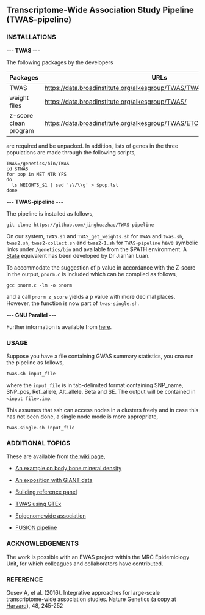 ## Transcriptome-Wide Association Study Pipeline (TWAS-pipeline)

### INSTALLATIONS

**--- TWAS ---**

The following packages by the developers

Packages              | URLs
----------------------|----------------------------------
TWAS                  | https://data.broadinstitute.org/alkesgroup/TWAS/TWAS.2016_02_24.tar.bz2
weight files          | https://data.broadinstitute.org/alkesgroup/TWAS/
z-score clean program | https://data.broadinstitute.org/alkesgroup/TWAS/ETC/CLEAN_ZSCORES.tar.bz2

are required and be unpacked. In addition, lists of genes in the three populations are made through the following scripts,
```
TWAS=/genetics/bin/TWAS
cd $TWAS
for pop in MET NTR YFS
do
  ls WEIGHTS_$1 | sed 's\/\\g' > $pop.lst
done
```
**--- TWAS-pipeline ---**

The pipeline is installed as follows,
```
git clone https://github.com/jinghuazhao/TWAS-pipeline
```
On our system, `TWAS.sh` and `TWAS_get_weights.sh` for `TWAS` and `twas.sh`, `twas2.sh`, `twas2-collect.sh` and `twas2-1.sh` for `TWAS-pipeline` have symbolic links under `/genetics/bin` and available from the $PATH environment. A [Stata](http://www.stata.com) equivalent has been developed by Dr Jian'an Luan.

To accommodate the suggestion of p value in accordance with the Z-score in the output, `pnorm.c` is included which can be compiled as follows,
```
gcc pnorm.c -lm -o pnorm
```
and a call `pnorm z_score` yields a p value with more decimal places. However, the function is now part of `twas-single.sh`.

**--- GNU Parallel ---**

Further information is available from [here](http://www.gnu.org/software/parallel/).

### USAGE

Suppose you have a file containing GWAS summary statistics, you cna run the pipeline as follows,
```
twas.sh input_file
```
where the `input_file` is in tab-delimited format containing SNP_name, SNP_pos, Ref_allele, Alt_allele, Beta and SE. The output will be contained in `<input file>.imp`.

This assumes that ssh can access nodes in a clusters freely and in case this has not been done, a single node mode is more appropriate,
```
twas-single.sh input_file
```

### ADDITIONAL TOPICS

These are available from [the wiki page](https://github.com/jinghuazhao/TWAS-pipeline/wiki),

* [An example on body bone mineral density](https://github.com/jinghuazhao/TWAS-pipeline/wiki/An-example-on-body-bone-mineral-density)

* [An exposition with GIANT data](https://github.com/jinghuazhao/TWAS-pipeline/wiki/An-exposition-with-GIANT-data)

* [Building reference panel](https://github.com/jinghuazhao/TWAS-pipeline/wiki/Building-reference-panel)

* [TWAS using GTEx](https://github.com/jinghuazhao/TWAS-pipeline/wiki/TWAS-using-GTEx)

* [Epigenomewide association](https://github.com/jinghuazhao/TWAS-pipeline/wiki/Epigenomewide-association)

* [FUSION pipeline](https://github.com/jinghuazhao/TWAS-pipeline/wiki/FUSION-pipeline)

### ACKNOWLEDGEMENTS

The work is possible with an EWAS project within the MRC Epidemiology Unit, for which colleagues and collaborators have contributed.

### REFERENCE

Gusev A, et al. (2016). Integrative approaches for large-scale transcriptome-wide association studies. Nature Genetics ([a copy at Harvard](https://data.broadinstitute.org/alkesgroup/TWAS/ETC/PAPER/)), 48, 245-252
